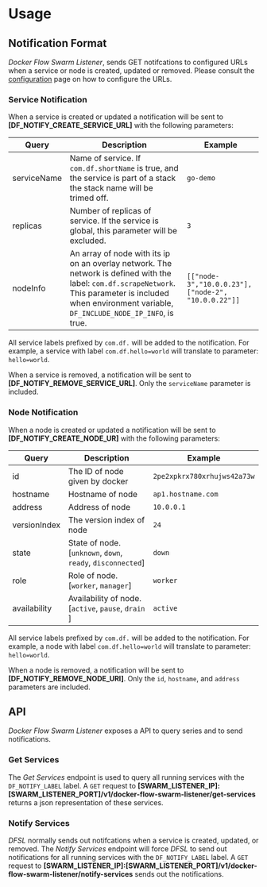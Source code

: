 # Usage

## Notification Format

*Docker Flow Swarm Listener*, sends GET notifcations to configured URLs when a service or node is created, updated or removed. Please consult the [configuration](config.md) page on how to configure the URLs.

### Service Notification

When a service is created or updated a notification will be sent to **[DF_NOTIFY_CREATE_SERVICE_URL]** with the following parameters:

| Query       | Description                                                            | Example |
|-------------|------------------------------------------------------------------------|---------|
| serviceName | Name of service. If `com.df.shortName` is true, and the service is part of a stack the stack name will be trimed off. | `go-demo` |
| replicas    | Number of replicas of service. If the service is global, this parameter will be excluded.| `3` |
| nodeInfo    | An array of node with its ip on an overlay network. The network is defined with the label: `com.df.scrapeNetwork`. This parameter is included when environment variable, `DF_INCLUDE_NODE_IP_INFO`, is true. | `[["node-3","10.0.0.23"], ["node-2", "10.0.0.22"]]` |

All service labels prefixed by `com.df.` will be added to the notification. For example, a service with label `com.df.hello=world` will translate to parameter: `hello=world`.

When a service is removed, a notification will be sent to **[DF_NOTIFY_REMOVE_SERVICE_URL]**. Only the `serviceName` parameter is included.

### Node Notification

When a node is created or updated a notification will be sent to **[DF_NOTIFY_CREATE_NODE_UR]** with the following parameters:

| Query | Description | Example |
|-------|-------------|---------|
| id    | The ID of node given by docker | `2pe2xpkrx780xrhujws42a73w` |
| hostname | Hostname of node | `ap1.hostname.com` |
| address  | Address of node | `10.0.0.1` |
| versionIndex | The version index of node | `24` |
| state | State of node. [`unknown`, `down`, `ready`, `disconnected`] | `down` |
| role | Role of node. [`worker`, `manager`] | `worker` |
| availability | Availability of node. [`active`, `pause`, `drain` ]| `active` |

All service labels prefixed by `com.df.` will be added to the notification. For example, a node with label `com.df.hello=world` will translate to parameter: `hello=world`.

When a node is removed, a notification will be sent to **[DF_NOTIFY_REMOVE_NODE_URl]**. Only the `id`, `hostname`, and `address` parameters are included.

## API

*Docker Flow Swarm Listener* exposes a API to query series and to send notifications.

### Get Services

The *Get Services* endpoint is used to query all running services with the `DF_NOTIFY_LABEL` label. A `GET` request to **[SWARM_LISTENER_IP]:[SWARM_LISTENER_PORT]/v1/docker-flow-swarm-listener/get-services** returns a json representation of these services.

### Notify Services

*DFSL* normally sends out notifcations when a service is created, updated, or removed. The *Notify Services* endpoint will force *DFSL* to send out notifications for all running services with the `DF_NOTIFY_LABEL` label. A `GET` request to **[SWARM_LISTENER_IP]:[SWARM_LISTENER_PORT]/v1/docker-flow-swarm-listener/notify-services** sends out the notifications.

